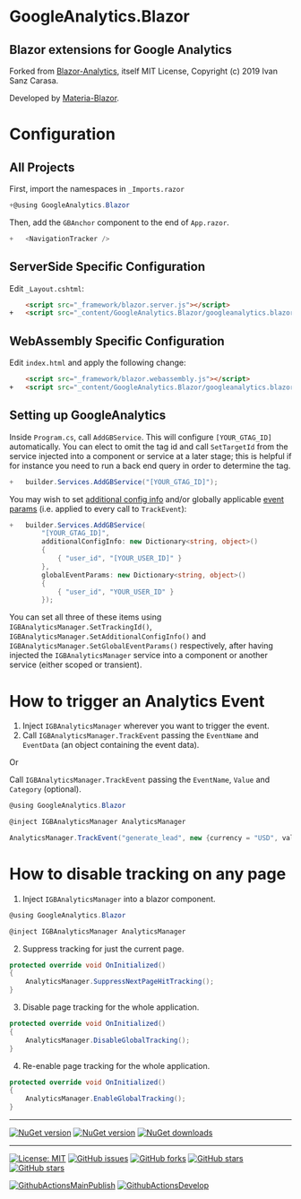 # GoogleAnalytics.Blazor

## Blazor extensions for Google Analytics

Forked from [Blazor-Analytics](https://github.com/isc30/blazor-analytics), itself MIT License, Copyright (c) 2019 Ivan Sanz Carasa.

Developed by [Materia-Blazor](https://material-blazor.com).


# Configuration

## All Projects

First, import the namespaces in `_Imports.razor`

```csharp
+@using GoogleAnalytics.Blazor
```

Then, add the `GBAnchor` component to the end of `App.razor`.

```csharp diff
+   <NavigationTracker />
```

## ServerSide Specific Configuration

Edit `_Layout.cshtml`:

```html diff
    <script src="_framework/blazor.server.js"></script>
+   <script src="_content/GoogleAnalytics.Blazor/googleanalytics.blazor.js"></script>
```

## WebAssembly Specific Configuration

Edit `index.html` and apply the following change:

```html diff
    <script src="_framework/blazor.webassembly.js"></script>
+   <script src="_content/GoogleAnalytics.Blazor/googleanalytics.blazor.js"></script>
```

## Setting up GoogleAnalytics

Inside `Program.cs`, call `AddGBService`. This will configure `[YOUR_GTAG_ID]` automatically. You can elect to 
omit the tag id and call `SetTargetId` from the service injected into a component or service at a later stage; this
is helpful if for instance you need to run a back end query in order to determine the tag.

```csharp diff
+   builder.Services.AddGBService("[YOUR_GTAG_ID]");
```

You may wish to set [additional config info](https://developers.google.com/tag-platform/gtagjs/reference#config) and/or
globally applicable [event params](https://developers.google.com/tag-platform/gtagjs/reference#event) (i.e. applied to every call to `TrackEvent`):

```csharp diff
+   builder.Services.AddGBService(
        "[YOUR_GTAG_ID]",
        additionalConfigInfo: new Dictionary<string, object>()
        {
            { "user_id", "[YOUR_USER_ID]" }
        },
        globalEventParams: new Dictionary<string, object>()
        {
            { "user_id", "YOUR_USER_ID" }
        });
```

You can set all three of these items using `IGBAnalyticsManager.SetTrackingId()`, `IGBAnalyticsManager.SetAdditionalConfigInfo()` and `IGBAnalyticsManager.SetGlobalEventParams()`
respectively, after having injected the `IGBAnalyticsManager` service into a component or another service (either scoped or transient).

# How to trigger an Analytics Event

1. Inject `IGBAnalyticsManager` wherever you want to trigger the event.
2. Call `IGBAnalyticsManager.TrackEvent` passing the `EventName` and `EventData` (an object containing the event data).


Or


Call `IGBAnalyticsManager.TrackEvent` passing the `EventName`, `Value` and `Category` (optional).

```csharp
@using GoogleAnalytics.Blazor

@inject IGBAnalyticsManager AnalyticsManager

AnalyticsManager.TrackEvent("generate_lead", new {currency = "USD", value = 99.99});
```

# How to disable tracking on any page

1. Inject `IGBAnalyticsManager` into a blazor component.

```csharp
@using GoogleAnalytics.Blazor

@inject IGBAnalyticsManager AnalyticsManager
```

2. Suppress tracking for just the current page.

```csharp
protected override void OnInitialized()
{
    AnalyticsManager.SuppressNextPageHitTracking();
}
```

3. Disable page tracking for the whole application.

```csharp
protected override void OnInitialized()
{
    AnalyticsManager.DisableGlobalTracking();
}
```

4. Re-enable page tracking for the whole application.

```csharp
protected override void OnInitialized()
{
    AnalyticsManager.EnableGlobalTracking();
}
```
  

---


[![NuGet version](https://img.shields.io/nuget/v/GoogleAnalytics.Blazor?logo=nuget&label=nuget%20version&style=flat-square)](https://www.nuget.org/packages/GoogleAnalytics.Blazor/)
[![NuGet version](https://img.shields.io/nuget/vpre/GoogleAnalytics.Blazor?logo=nuget&label=nuget%20pre-release&style=flat-square)](https://www.nuget.org/packages/GoogleAnalytics.Blazor/)
[![NuGet downloads](https://img.shields.io/nuget/dt/GoogleAnalytics.Blazor?logo=nuget&label=nuget%20downloads&style=flat-square)](https://www.nuget.org/packages/GoogleAnalytics.Blazor/)


---


[![License: MIT](https://img.shields.io/badge/License-MIT-yellow.svg?logo=github&style=flat-square)](/LICENSE.md)
[![GitHub issues](https://img.shields.io/github/issues/Material-Blazor/GoogleAnalytics.Blazor?logo=github&style=flat-square)](https://github.com/Material-Blazor/GoogleAnalytics.Blazor/issues)
[![GitHub forks](https://img.shields.io/github/forks/Material-Blazor/GoogleAnalytics.Blazor?logo=github&style=flat-square)](https://github.com/Material-Blazor/GoogleAnalytics.Blazor/network/members)
[![GitHub stars](https://img.shields.io/github/stars/Material-Blazor/GoogleAnalytics.Blazor?logo=github&style=flat-square)](https://github.com/Material-Blazor/GoogleAnalytics.Blazor/stargazers)
[![GitHub stars](https://img.shields.io/github/watchers/Material-Blazor/GoogleAnalytics.Blazor?logo=github&style=flat-square)](https://github.com/Material-Blazor/GoogleAnalytics.Blazor/watchers)

[![GithubActionsMainPublish](https://img.shields.io/github/workflow/status/Material-Blazor/GoogleAnalytics.Blazor/GithubActionsMainPublish?label=actions%20main&logo=github&style=flat-square)](https://github.com/Material-Blazor/GoogleAnalytics.Blazor/actions?query=workflow%3AGithubActionsMainPublish)
[![GithubActionsDevelop](https://img.shields.io/github/workflow/status/Material-Blazor/GoogleAnalytics.Blazor/GithubActionsDevelop?label=actions%20develop&logo=github&style=flat-square)](https://github.com/Material-Blazor/GoogleAnalytics.Blazor/actions?query=workflow%3AGithubActionsDevelop)
